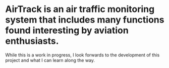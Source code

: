 # AirTrack is an air traffic monitoring system that includes many functions found interesting by aviation enthusiasts. 
While this is a work in progress, I look forwards to the development of this project and what I can learn along the way.
